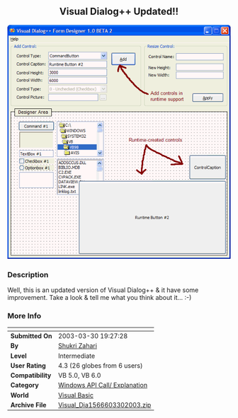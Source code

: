 ﻿<div align="center">

## Visual Dialog\+\+ Updated\!\!

<img src="PIC200333023541508.gif">
</div>

### Description

Well, this is an updated version of Visual Dialog++ & it have some improvement. Take a look & tell me what you think about it... :-)
 
### More Info
 


<span>             |<span>
---                |---
**Submitted On**   |2003-03-30 19:27:28
**By**             |[Shukri Zahari](https://github.com/Planet-Source-Code/PSCIndex/blob/master/ByAuthor/shukri-zahari.md)
**Level**          |Intermediate
**User Rating**    |4.3 (26 globes from 6 users)
**Compatibility**  |VB 5\.0, VB 6\.0
**Category**       |[Windows API Call/ Explanation](https://github.com/Planet-Source-Code/PSCIndex/blob/master/ByCategory/windows-api-call-explanation__1-39.md)
**World**          |[Visual Basic](https://github.com/Planet-Source-Code/PSCIndex/blob/master/ByWorld/visual-basic.md)
**Archive File**   |[Visual\_Dia1566603302003\.zip](https://github.com/Planet-Source-Code/shukri-zahari-visual-dialog-updated__1-44369/archive/master.zip)








